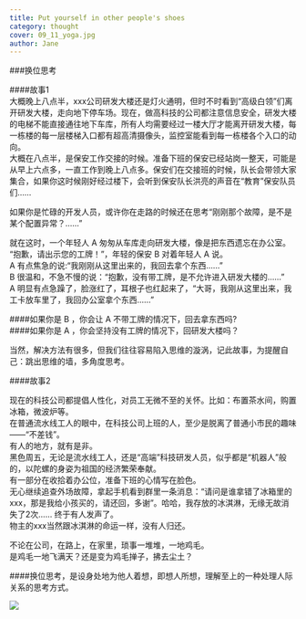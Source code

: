 ```yaml
---
title: Put yourself in other people's shoes  
category: thought
cover: 09_11_yoga.jpg
author: Jane
---
```


###换位思考    

####故事1   
大概晚上八点半，xxx公司研发大楼还是灯火通明，但时不时看到“高级白领”们离开研发大楼，走向地下停车场。现在，做高科技的公司都注意信息安全，研发大楼的电梯不能直接通往地下车库，所有人均需要经过一楼大厅才能离开研发大楼，每一栋楼的每一层楼梯入口都有超高清摄像头，监控室能看到每一栋楼各个入口的动向。        
大概在八点半，是保安工作交接的时候。准备下班的保安已经站岗一整天，可能是从早上六点多，一直工作到晚上八点多。保安们在交接班的时候，队长会带领大家集合，如果你这时候刚好经过楼下，会听到保安队长洪亮的声音在“教育”保安队员们……      
        
如果你是忙碌的开发人员，或许你在走路的时候还在思考“刚刚那个故障，是不是某个配置异常？……”   
      
就在这时，一个年轻人 A 匆匆从车库走向研发大楼，像是把东西遗忘在办公室。    
“抱歉，请出示您的工牌！”，年轻的保安 B 对着年轻人 A 说。   
A 有点焦急的说:“我刚刚从这里出来的，我回去拿个东西……”       
B 很温和，不急不慢的说：“抱歉，没有带工牌，是不允许进入研发大楼的……”    
A 明显有点急躁了，脸涨红了，耳根子也红起来了，“大哥，我刚从这里出来，我工卡放车里了，我回办公室拿个东西……”
  
####如果你是 B ，你会让 A 不带工牌的情况下，回去拿东西吗?   
####如果你是 A ，你会坚持没有工牌的情况下，回研发大楼吗？    
    
当然，解决方法有很多，但我们往往容易陷入思维的漩涡，记此故事，为提醒自己：跳出思维的墙，多角度思考。
  
   
####故事2   
           
现在的科技公司都提倡人性化，对员工无微不至的关怀。比如：布置茶水间，购置冰箱，微波炉等。   
在普通流水线工人的眼中，在科技公司上班的人，至少是脱离了普通小市民的趣味——“不差钱”。        
有人的地方，就有是非。      
黑色周五，无论是流水线工人，还是“高端”科技研发人员，似乎都是“机器人”般的，以陀螺的身姿为祖国的经济繁荣奉献。    
有一部分在收拾着办公位，准备下班的心情写在脸色。    
无心继续追查外场故障，拿起手机看到群里一条消息：“请问是谁拿错了冰箱里的xxx，那是我给小孩买的，请还回，多谢”。哈哈，我存放的冰淇淋，无缘无故消失了2次…… 终于有人发声了。      
物主的xxx当然跟冰淇淋的命运一样，没有人归还。    
    
不论在公司，在路上，在家里，琐事一堆堆，一地鸡毛。     
是鸡毛一地飞满天？还是变为鸡毛掸子，拂去尘土？    
    
####换位思考，是设身处地为他人着想，即想人所想，理解至上的一种处理人际关系的思考方式。

![](./09_11_yoga.jpg)
